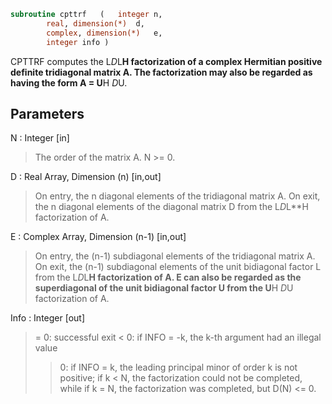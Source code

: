 ```fortran
subroutine cpttrf	(	integer	n,
		real, dimension(*)	d,
		complex, dimension(*)	e,
		integer	info )
```

 CPTTRF computes the L*D*L**H factorization of a complex Hermitian
 positive definite tridiagonal matrix A.  The factorization may also
 be regarded as having the form A = U**H *D*U.

## Parameters
N : Integer [in]
> The order of the matrix A.  N >= 0.

D : Real Array, Dimension (n) [in,out]
> On entry, the n diagonal elements of the tridiagonal matrix
> A.  On exit, the n diagonal elements of the diagonal matrix
> D from the L*D*L**H factorization of A.

E : Complex Array, Dimension (n-1) [in,out]
> On entry, the (n-1) subdiagonal elements of the tridiagonal
> matrix A.  On exit, the (n-1) subdiagonal elements of the
> unit bidiagonal factor L from the L*D*L**H factorization of A.
> E can also be regarded as the superdiagonal of the unit
> bidiagonal factor U from the U**H *D*U factorization of A.

Info : Integer [out]
> = 0: successful exit
> < 0: if INFO = -k, the k-th argument had an illegal value
> > 0: if INFO = k, the leading principal minor of order k
> is not positive; if k < N, the factorization could not
> be completed, while if k = N, the factorization was
> completed, but D(N) <= 0.

